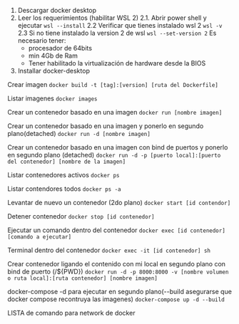 1. Descargar docker desktop
2. Leer los requerimientos (habilitar WSL 2)
   2.1. Abrir power shell y ejecutar `wsl --install`
   2.2 Verificar que tienes instalado wsl 2 `wsl -v`
   2.3 Si no tiene instalado la version 2 de wsl
   `wsl --set-version 2`
   Es necesario tener:
   - procesador de 64bits
   - min 4Gb de Ram
   - Tener habilitado la virtualización de hardware desde la BIOS
3. Installar docker-desktop

Crear imagen
`docker build -t [tag]:[version] [ruta del Dockerfile]`

Listar imagenes
`docker images`

Crear un contenedor basado en una imagen
`docker run [nombre imagen]`

Crear un contenedor basado en una imagen y ponerlo en segundo plano(detached)
`docker run -d [nombre imagen]`

Crear un contenedor basado en una imagen con bind de puertos y ponerlo en segundo plano (detached)
`docker run -d -p [puerto local]:[puerto del contenedor] [nombre de la imagen]`

Listar contenedores activos
`docker ps`

Listar contendores todos
`docker ps -a`

Levantar de nuevo un contenedor (2do plano)
`docker start [id contendor]`

Detener contenedor
`docker stop [id contenedor]`

Ejecutar un comando dentro del contenedor
`docker exec [id contenedor] [comando a ejecutar]`

Terminal dentro del contenedor
`docker exec -it [id contenedor] sh`

Crear contenedor ligando el contenido con mi local en segundo plano con bind de puerto (/${PWD})
`docker run -d -p 8000:8000 -v [nombre volumen o ruta local]:[ruta contenedor] [nombre imagen]`

docker-compose -d para ejecutar en segundo plano(--build asegurarse que docker compose recontruya las imagenes)
`docker-compose up -d --build`

LISTA de comando para network de docker
